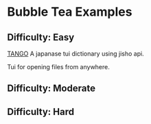 # Bubble Tea Examples

## Difficulty: Easy
[TANGO](https://github.com/Horryportier/TANGO-)
A japanase tui dictionary using jisho api.

Tui for opening files from anywhere.


## Difficulty: Moderate


## Difficulty: Hard
